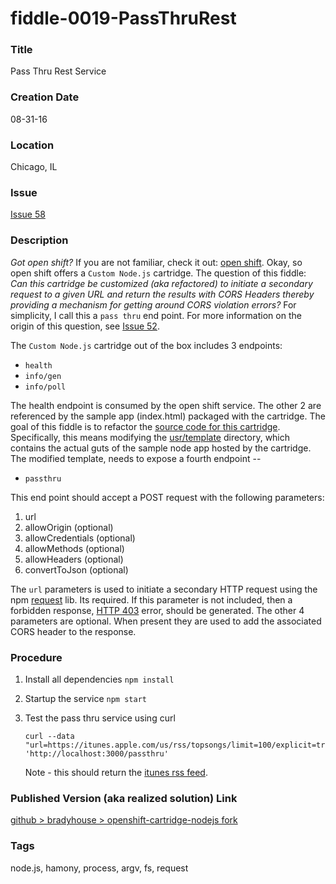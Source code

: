 fiddle-0019-PassThruRest
======

### Title

Pass Thru Rest Service


### Creation Date

08-31-16


### Location

Chicago, IL


### Issue

[Issue 58](https://github.com/bradyhouse/house/issues/58)


### Description

_Got open shift?_ If you are not familiar, check it out: [open shift](https://www.openshift.com/).  Okay, so open shift offers a `Custom Node.js` cartridge.  The question of this fiddle:  _Can this cartridge be customized (aka refactored) to initiate a secondary request to a given URL and return the results with CORS Headers thereby providing a mechanism for getting around CORS violation errors?_ For simplicity, I call this a `pass thru` end point.  For more information on the origin of this question, see [Issue 52](https://waffle.io/bradyhouse/house/cards/578f69e2a22bde1300466b42).

The `Custom Node.js` cartridge out of the box includes 3 endpoints:

  * `health`
  * `info/gen`
  * `info/poll`

The health endpoint is consumed by the open shift service.  The other 2 are referenced by the sample app (index.html) packaged with the cartridge.  The goal of this fiddle is to refactor the [source code for this cartridge](https://github.com/icflorescu/openshift-cartridge-nodejs).  Specifically, this means modifying the [usr/template](https://github.com/icflorescu/openshift-cartridge-nodejs/tree/master/usr/template) directory, which contains the actual guts of the sample node app hosted by the cartridge. The modified template, needs to expose a fourth endpoint --

  * `passthru`

This end point should accept a POST request with the following parameters:

  1. url
  2. allowOrigin (optional)
  3. allowCredentials (optional)
  4. allowMethods (optional)
  5. allowHeaders (optional)
  6. convertToJson (optional)

The `url` parameters is used to initiate a secondary HTTP request using the npm [request](https://www.npmjs.com/package/request) lib.  Its required.  If this parameter is not included, then a forbidden response,  [HTTP 403](https://en.wikipedia.org/wiki/HTTP_403) error, should be generated.  The other 4 parameters are optional.  When present they are used to add the associated CORS header to the response.


### Procedure

1.  Install all dependencies `npm install`
2.  Startup the service `npm start`
3.  Test the pass thru service using curl

        curl --data "url=https://itunes.apple.com/us/rss/topsongs/limit=100/explicit=true/xml&convertToJson=true&allowOrigin=true&allowCredentials=true&allowMethods=" 'http://localhost:3000/passthru'

    Note - this should return the [itunes rss feed](https://itunes.apple.com/WebObjects/MZStore.woa/wpa/MRSS/featuredalbums/sf=143441/limit=100/genre=20/explicit=true/rss.xml).


### Published Version (aka realized solution) Link

[github > bradyhouse > openshift-cartridge-nodejs fork](https://github.com/bradyhouse/openshift-cartridge-nodejs)


### Tags

node.js, hamony, process, argv, fs, request
